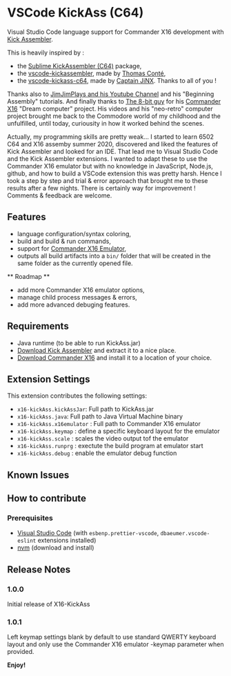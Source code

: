 # VSCode KickAss (C64)

Visual Studio Code language support for Commander X16 development with [Kick Assembler](http://www.theweb.dk/KickAssembler/Main.html#frontpage).

This is heavily inspired by :
- the [Sublime KickAssembler (C64)](https://github.com/Swoffa/SublimeKickAssemblerC64) package, 
- the [vscode-kickassembler](https://github.com/tomconte/vscode-kickassembler), made by [Thomas Conté](https://github.com/tomconte),
- the [vscode-kickass-c64](https://github.com/CaptainJiNX/vscode-kickass-c64), made by [Captain JiNX](https://github.com/CaptainJiNX/).
Thanks to all of you !

Thanks also to [JimJimPlays and his Youtube Channel](https://www.youtube.com/channel/UCVxS1_x-Ygd7O9Z-d0Kjk0A) and his "Beginning Assembly" tutorials. And finally thanks to [The 8-bit guy](http://www.the8bitguy.com) for his [Commander X16](https://www.commanderx16.com) "Dream computer" project.
His videos and his "neo-retro" computer project brought me back to the Commodore world of my childhood and the unfulfilled, until today, curiousity in how it worked behind the scenes.

Actually, my programming skills are pretty weak... 
I started to learn 6502 C64 and X16 assemby summer 2020, discovered and liked the features of Kick Assembler and looked for an IDE. That lead me to Visual Studio Code and the Kick Assembler extensions. I wanted to adapt these to use the Commander X16 emulator but with no knowledge in JavaScript, Node.js, github, and how to build a VSCode extension this was pretty harsh. 
Hence I took a step by step and trial & error approach that brought me to these results after a few nights.
There is certainly way for improvement ! Comments & feedback are welcome.

## Features

- language configuration/syntax coloring,
- build and build & run commands,
- support for [Commander X16 Emulator](https://github.com/commanderx16/x16-emulator),
- outputs all build artifacts into a `bin/` folder that will be created in the same folder as the currently opened file.

** Roadmap **
- add more Commander X16 emulator options,
- manage child process messages & errors,
- add more advanced debuging features.

## Requirements

- Java runtime (to be able to run KickAss.jar)
- [Download Kick Assembler](http://www.theweb.dk/KickAssembler/KickAssembler.zip) and extract it to a nice place.
- [Download Commander X16](https://www.commanderx16.com/forum/index.php?/files/file/25-commander-x16-emulator-winmaclinux/) and install it to a location of your choice.

## Extension Settings

This extension contributes the following settings:
- `x16-kickAss.kickAssJar`: Full path to KickAss.jar
- `x16-kickAss.java`: Full path to Java Virtual Machine binary
- `x16-kickAss.x16emulator` : Full path to Commander X16 emulator
- `x16-kickAss.keymap` : define  a specific keyboard layout for the emulator
- `x16-kickAss.scale` : scales the video output tof the emulator
- `x16-kickAss.runprg` : exectute the build program at emulator start
- `x16-kickAss.debug` : enable the emulator debug function 

## Known Issues

## How to contribute

### Prerequisites

- [Visual Studio Code](https://code.visualstudio.com/) (with `esbenp.prettier-vscode`, `dbaeumer.vscode-eslint` extensions installed)
- [nvm](https://github.com/creationix/nvm) (download and install)

## Release Notes

### 1.0.0

Initial release of X16-KickAss

### 1.0.1

Left keymap settings blank by default to use standard QWERTY keyboard layout and only use the Commander X16 emulator -keymap parameter when provided.


**Enjoy!**
